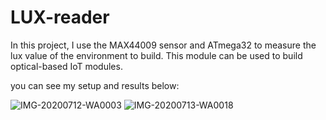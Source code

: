 # LUX-reader
In this project, I use the MAX44009 sensor and ATmega32 to measure the lux value of the environment to build. This module can be used to build optical-based IoT modules.

you can see my setup and results below:

![IMG-20200712-WA0003](https://user-images.githubusercontent.com/74113714/98655802-22532a00-2355-11eb-932a-1a02fb549583.jpg)
![IMG-20200713-WA0018](https://user-images.githubusercontent.com/74113714/98656065-79f19580-2355-11eb-800e-b77e1807ccda.jpeg)
